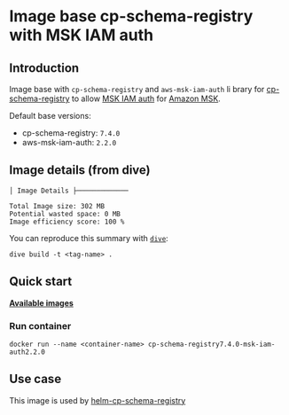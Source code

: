 # Image base cp-schema-registry with MSK IAM auth

## Introduction

Image base with `cp-schema-registry` and `aws-msk-iam-auth` li brary for [cp-schema-registry](https://github.com/devops-ia/helm-charts/tree/main/charts/cp-schema-registry) to allow [MSK IAM auth](https://github.com/aws/aws-msk-iam-auth) for [Amazon MSK](https://aws.amazon.com/en/msk/).

Default base versions:

* cp-schema-registry: `7.4.0`
* aws-msk-iam-auth: `2.2.0`

## Image details (from dive)

```text
│ Image Details ├─────────────

Total Image size: 302 MB
Potential wasted space: 0 MB
Image efficiency score: 100 %
```

You can reproduce this summary with [`dive`](https://github.com/wagoodman/dive):

```command
dive build -t <tag-name> .
```

## Quick start

[**Available images**](https://hub.docker.com/r/devopsiaci/cp-schema-registry/tags)

### Run container

```command
docker run --name <container-name> cp-schema-registry7.4.0-msk-iam-auth2.2.0
```

## Use case

This image is used by [helm-cp-schema-registry](https://github.com/devops-ia/helm-charts/tree/main/charts/cp-schema-registry)
